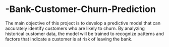 # -Bank-Customer-Churn-Prediction
The main objective of this project is to develop a predictive model that can accurately identify customers who are likely to churn. By analyzing historical customer data, the model will be trained to recognize patterns and factors that indicate a customer is at risk of leaving the bank.
